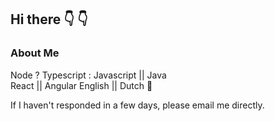 ## Hi there :point_down:	:point_down:	

### About Me

Node ? Typescript : Javascript || Java \
React || Angular
English || Dutch :pinching_hand:


If I haven't responded in a few days, please email me directly. 
